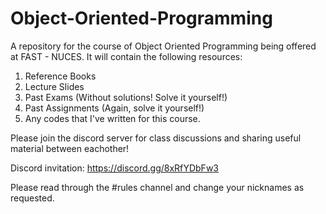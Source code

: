 # Object-Oriented-Programming
A repository for the course of Object Oriented Programming being offered at FAST - NUCES.
It will contain the following resources:
1. Reference Books
2. Lecture Slides
3. Past Exams (Without solutions! Solve it yourself!)
4. Past Assignments (Again, solve it yourself!)
5. Any codes that I've written for this course.

Please join the discord server for class discussions and sharing useful material between eachother!

Discord invitation: https://discord.gg/8xRfYDbFw3

Please read through the #rules channel and change your nicknames as requested.
